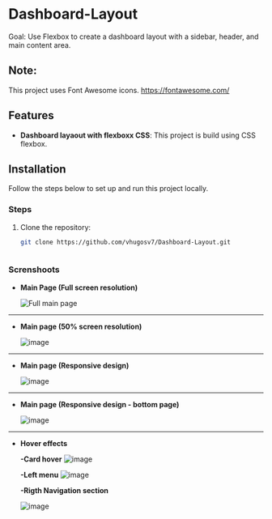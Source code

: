 # Dashboard-Layout
Goal: Use Flexbox to create a dashboard layout with a sidebar, header, and main content area.

## Note:
This project uses Font Awesome icons. https://fontawesome.com/



## Features

- **Dashboard layaout with flexboxx CSS**: This project is build using CSS flexbox.


## Installation

Follow the steps below to set up and run this project locally.


### Steps

1. Clone the repository:
   ```bash
   git clone https://github.com/vhugosv7/Dashboard-Layout.git



### Screnshoots


* **Main Page (Full screen resolution)**
  
  ![Full main page](https://github.com/user-attachments/assets/20d27894-feb6-4964-9488-f7b96078c6c5)


_______________

* **Main page (50% screen resolution)**
  
  ![image](https://github.com/user-attachments/assets/4ee0a50f-3d77-4054-95f8-d971e20c6aa1)

_______________

* **Main page (Responsive design)**
  
  ![image](https://github.com/user-attachments/assets/afa86cb0-6d89-434d-95b0-da6bf62d148d)
  
_______________
* **Main page (Responsive design - bottom page)**
  
  ![image](https://github.com/user-attachments/assets/9a0f1d24-99de-4f94-b7a8-849b8f324340)

_______________
* **Hover effects**

  **-Card hover**
   ![image](https://github.com/user-attachments/assets/381df857-82f4-464d-a173-00a36d0747a5)

    **-Left menu**
    ![image](https://github.com/user-attachments/assets/d7ddbb59-f50a-49e4-ba16-57e8bf030b87)

    **-Rigth Navigation section**
  
    ![image](https://github.com/user-attachments/assets/0ed7d580-64a3-4897-9f13-4be505c407bd)

    
